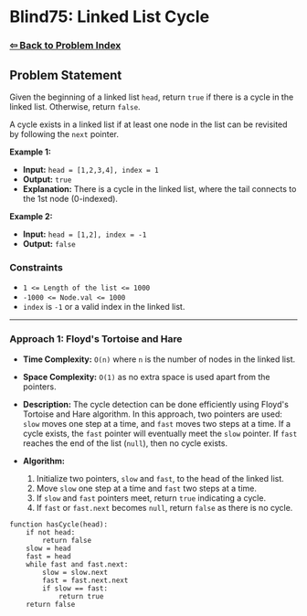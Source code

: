 # Blind75: Linked List Cycle

### [⇦ Back to Problem Index](../../index.md)

## Problem Statement

Given the beginning of a linked list `head`, return `true` if there is a cycle in the linked list. Otherwise, return `false`.

A cycle exists in a linked list if at least one node in the list can be revisited by following the `next` pointer.

**Example 1:**

-   **Input:** `head = [1,2,3,4], index = 1`
-   **Output:** `true`
-   **Explanation:** There is a cycle in the linked list, where the tail connects to the 1st node (0-indexed).

**Example 2:**

-   **Input:** `head = [1,2], index = -1`
-   **Output:** `false`

### Constraints

-   `1 <= Length of the list <= 1000`
-   `-1000 <= Node.val <= 1000`
-   `index` is `-1` or a valid index in the linked list.

---

### Approach 1: Floyd's Tortoise and Hare

-   **Time Complexity:** `O(n)` where `n` is the number of nodes in the linked list.
-   **Space Complexity:** `O(1)` as no extra space is used apart from the pointers.
-   **Description:** The cycle detection can be done efficiently using Floyd's Tortoise and Hare algorithm. In this approach, two pointers are used: `slow` moves one step at a time, and `fast` moves two steps at a time. If a cycle exists, the `fast` pointer will eventually meet the `slow` pointer. If `fast` reaches the end of the list (`null`), then no cycle exists.
-   **Algorithm:**

    1. Initialize two pointers, `slow` and `fast`, to the head of the linked list.
    2. Move `slow` one step at a time and `fast` two steps at a time.
    3. If `slow` and `fast` pointers meet, return `true` indicating a cycle.
    4. If `fast` or `fast.next` becomes `null`, return `false` as there is no cycle.

```pseudo
function hasCycle(head):
	if not head:
		return false
	slow = head
	fast = head
	while fast and fast.next:
		slow = slow.next
		fast = fast.next.next
		if slow == fast:
			return true
	return false
```
